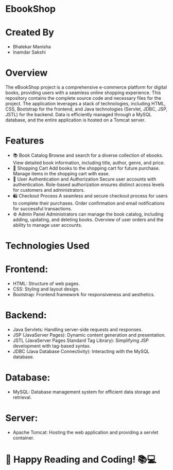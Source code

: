 # EbookShop
# Created By
- Bhalekar Manisha
- Inamdar Sakshi
# Overview
The eBookShop project is a comprehensive e-commerce platform for digital books, providing users with a seamless online shopping experience. This repository contains the complete source code and necessary files for the project. The application leverages a stack of technologies, including HTML, CSS, Bootstrap for the frontend, and Java technologies (Servlet, JDBC, JSP, JSTL) for the backend. Data is efficiently managed through a MySQL database, and the entire application is hosted on a Tomcat server.

# Features
- 📚 Book Catalog
Browse and search for a diverse collection of ebooks.
View detailed book information, including title, author, genre, and price.
- 🛒 Shopping Cart
Add books to the shopping cart for future purchase.
Manage items in the shopping cart with ease.
- 💼 User Authentication and Authorization
Secure user accounts with authentication.
Role-based authorization ensures distinct access levels for customers and administrators.
- 🛍️ Checkout Process
A seamless and secure checkout process for users to complete their purchases.
Order confirmation and email notifications for successful transactions.
- ⚙️ Admin Panel
Administrators can manage the book catalog, including adding, updating, and deleting books.
Overview of user orders and the ability to manage user accounts.

# Technologies Used
# Frontend:

- HTML: Structure of web pages.
- CSS: Styling and layout design.
- Bootstrap: Frontend framework for responsiveness and aesthetics.

# Backend:

- Java Servlets: Handling server-side requests and responses.
- JSP (JavaServer Pages): Dynamic content generation and presentation.
- JSTL (JavaServer Pages Standard Tag Library): Simplifying JSP development with tag-based syntax.
- JDBC (Java Database Connectivity): Interacting with the MySQL database.

# Database:

- MySQL: Database management system for efficient data storage and retrieval.

# Server:

- Apache Tomcat: Hosting the web application and providing a servlet container.

  
# 🚀 Happy Reading and Coding! 📚💻
  
